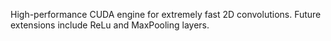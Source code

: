 High-performance CUDA engine for extremely fast 2D convolutions.
Future extensions include ReLu and MaxPooling layers.
